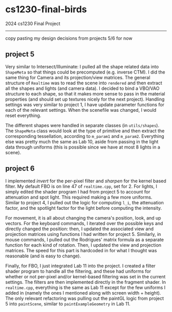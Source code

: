 # cs1230-final-birds
2024 cs1230 Final Project

------
copy pasting my design decisions from projects 5/6 for now

## project 5
Very similar to Intersect/Illuminate: I pulled all the shape related data into `ShapeMeta` so that things could be precomputed (e.g. inverse CTM). I did the same thing for Camera and its projection/view matrices. The general structure of `Realtime` was to read the scene into `rendered` and then extract all the shapes and lights (and camera data). I decided to bind a VBO/VAO structure to each shape, so that it makes more sense to pass in the material properties (and should set up textures nicely for the next project). Handling settings was very similar to project 1, I have update parameter functions for each of the relevant settings. When the scenefile was changed, I would reset everything.

The different shapes were handled in separate classes (in `utils/shapes`). The `ShapeMeta` class would look at the type of primitive and then extract the corresponding tessellation, according to `m_param1` and `m_param2`. Everything else was pretty much the same as Lab 10, aside from passing in the light data through uniforms (this is possible since we have at most 8 lights in a scene).

## project 6
I implemented *invert* for the per-pixel filter and *sharpen* for the kernel based filter. My default FBO is on line 47 of `realtime.cpp`, set for 2. For lights, I simply edited the shader program I had from project 5 to account for attenuation and spot light. This required making a few more uniforms. Similar to project 4, I pulled out the logic for computing `l_i`, the attenuation factor, and the spotlight factor for the light before computing the intensity.

For movement, it is all about changing the camera's position, look, and up vectors. For the keyboard commands, I iterated over the possible keys and directly changed the position: then, I updated the associated view and projection matrices using functions I had written for project 5. Similarly, in mouse commands, I pulled out the Rodrigues' matrix formula as a separate function for each kind of rotation. Then, I updated the view and projection matrices. The speed for this part is hardcoded in for what I thought was reasonable (and is easy to change).

Finally, for FBO, I just integrated Lab 11 into the project. I created a filter shader program to handle all the filtering, and these had uniforms for whether or not per-pixel and/or kernel-based filtering was set in the current settings. The filters are then implemented directly in the fragment shader. In `realtime.cpp`, everything is the same as Lab 11 except for the few uniforms I added in (namely the ones I mentioned along with screen width + height).
The only relevant refactoring was pulling out the paintGL logic from project 5 into `paintScene`, similar to `paintExampleGeometry` in Lab 11.
